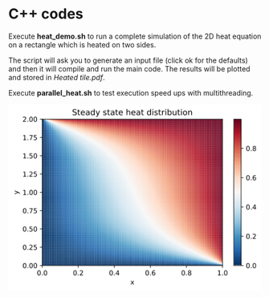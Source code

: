 # C++ codes
Execute **heat_demo.sh** to run a complete simulation of the 2D heat equation on a rectangle which is heated on two sides. 

The script will ask you to generate an input file (click ok for the defaults) and then it will compile and run the main code. The results will be plotted and stored in *Heated tile.pdf*.

Execute **parallel_heat.sh** to test execution speed ups with multithreading. 

![alt text](Heated_tile.png "A tile heated from two sides")
